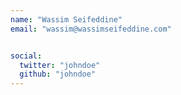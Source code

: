 ```yaml
---
name: "Wassim Seifeddine"
email: "wassim@wassimseifeddine.com"


social:
  twitter: "johndoe"
  github: "johndoe"
---
```

